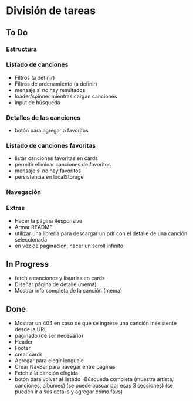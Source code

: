 # División de tareas

## To Do

### Estructura

### Listado de canciones

- Filtros (a definir)
- Filtros de ordenamiento (a definir)
- mensaje si no hay resultados
- loader/spinner mientras cargan canciones
- input de búsqueda

### Detalles de las canciones

- botón para agregar a favoritos

### Listado de canciones favoritas

- listar canciones favoritas en cards
- permitir eliminar canciones de favoritos
- mensaje si no hay favoritos
- persistencia en localStorage

### Navegación

### Extras

- Hacer la página Responsive
- Armar README
- utilizar una librería para descargar un pdf con el detalle de una canción seleccionada
- en vez de paginación, hacer un scroll infinito

## In Progress

- fetch a canciones y listarlas en cards
- Diseñar página de detalle (mema)
- Mostrar info completa de la canción (mema)

## Done

- Mostrar un 404 en caso de que se ingrese una canción inexistente desde la URL
- paginado (de ser necesario)
- Header
- Footer
- crear cards
- Agregar para elegir lenguaje
- Crear NavBar para navegar entre páginas
- Fetch a la canción elegida
- botón para volver al listado
-Búsqueda completa (muestra artista, canciones, albumes) (se puede buscar por esas 3 secciones) (se pueden ir a sus details y agregar como favs)